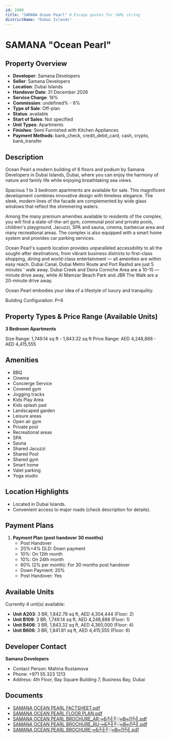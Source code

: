 ```yaml
---
id: 2488
title: "SAMANA Ocean Pearl" # Escape quotes for YAML string
districtName: "Dubai Islands"
---
```


# SAMANA "Ocean Pearl"

## Property Overview
- **Developer**: Samana Developers
- **Seller**: Samana Developers
- **Location**: Dubai Islands
- **Handover Date**: 31 December 2026
- **Service Charge**: 18%
- **Commission**: undefined% - 6%
- **Type of Sale**: Off-plan
- **Status**: available
- **Start of Sales**: Not specified
- **Unit Types**: Apartments
- **Finishes**: Semi Furnished with Kitchen Appliances
- **Payment Methods**: bank_check, credit_debit_card, cash, crypto, bank_transfer

## Description
Ocean Pearl a modern building of 6 floors and podium by Samana Developers in Dubai Islands, Dubai, where you can enjoy the harmony of nature and family life while enjoying breathtaking sea views.

Spacious 1 to 3 bedroom apartments are available for sale. This magnificent development combines innovative design with timeless elegance. The sleek, modern lines of the facade are complemented by wide glass windows that reflect the shimmering waters.

Among the many premium amenities available to residents of the complex, you will find a state-of-the-art gym, communal pool and private pools, children's playground, Jacuzzi, SPA and sauna, cinema, barbecue area and many recreational areas. The complex is also equipped with a smart home system and provides car parking services.

Ocean Pearl's superb location provides unparalleled accessibility to all the sought-after destinations, from vibrant business districts to first-class shopping, dining and world-class entertainment — all amenities are within easy reach. Dubai Canal, Dubai Metro Route and Port Rashid are just 5 minutes ' walk away. Dubai Creek and Deira Corniche Area are a 10-15 — minute drive away, while Al Mamzar Beach Park and JBR The Walk are a 20-minute drive away.

Ocean Pearl embodies your idea of a lifestyle of luxury and tranquility.

Building Configuration: P+6

## Property Types & Price Range (Available Units)
**3 Bedroom Apartments**

Size Range: 1,749.14 sq ft - 1,843.32 sq ft
Price Range: AED 4,248,888 - AED 4,415,555

## Amenities
- BBQ
- Cinema
- Concierge Service
- Covered gym
- Jogging tracks
- Kids Play Area
- Kids splash pad
- Landscaped garden
- Leisure areas
- Open air gym
- Private pool
- Recreational areas
- SPA
- Sauna
- Shared Jacuzzi
- Shared Pool
- Shared gym
- Smart home
- Valet parking
- Yoga studio

## Location Highlights
- Located in Dubai Islands.
- Convenient access to major roads (check description for details).

## Payment Plans
1. **Payment Plan (post handover 30 months)**
   - Post Handover
   - 20%+4% DLD: Down payment
   - 10%: On 12th month
   - 10%: On 24th month
   - 60% (2% per month): For 30 months post handover
   - Down Payment: 20%
   - Post Handover: Yes

## Available Units
Currently 4 unit(s) available:
- **Unit A203**: 3 BR, 1,842.78 sq ft, AED 4,304,444 (Floor: 2)
- **Unit B109**: 3 BR, 1,749.14 sq ft, AED 4,248,888 (Floor: 1)
- **Unit B406**: 3 BR, 1,843.32 sq ft, AED 4,360,000 (Floor: 4)
- **Unit B606**: 3 BR, 1,841.81 sq ft, AED 4,415,555 (Floor: 6)

## Developer Contact
**Samana Developers**
- Contact Person: Mahina Rustamova
- Phone: +971 55 323 1213
- Address: 4th Floor, Bay Square Building 7, Business Bay, Dubai

## Documents
- [SAMANA OCEAN PEARL FACTSHEET.pdf](https://cdn.geniemap.net/2024/07/25/mkIJrEOOH7Ynammlm3VpWP2NAzXB3xQjSGKOZKsQ.pdf)
- [SAMANA OCEAN PEARL  FLOOR PLAN.pdf](https://cdn.geniemap.net/2024/07/25/C1kVYsgp9dhTL9N7v1BAzLvvhOeA99jImZVs0P06.pdf)
- [SAMANA OCEAN PEARL BROCHURE_AR-╤Б╨╢╨░╤В╤Л╨╣.pdf](https://cdn.geniemap.net/2025/02/07/zFS2NaTDTrBt1CamKlqTH7FTDtQVsgoEC4A0Zpi4.pdf)
- [SAMANA OCEAN PEARL BROCHURE_RU-╤Б╨╢╨░╤В╤Л╨╣.pdf](https://cdn.geniemap.net/2025/02/07/OrZ6xLhpRoz9RCcbrJTSi97Lim6vC6sSQdjX4ej6.pdf)
- [SAMANA OCEAN PEARL BROCHURE-╤Б╨╢╨░╤В╤Л╨╣.pdf](https://cdn.geniemap.net/2025/02/07/NVkovgzmf35TS3HEn6HFAiqNNp68ypBHGRFNwEa6.pdf)
